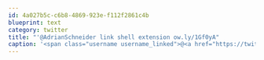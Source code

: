 ```yaml
---
id: 4a027b5c-c6b8-4869-923e-f112f2861c4b
blueprint: text
category: twitter
title: "'@AdrianSchneider link shell extension ow.ly/1Gf0yA"
caption: '<span class="username username_linked">@<a href="https://twitter.com/AdrianSchneider" title="Adrian Schneider">AdrianSchneider</a></span> link shell extension <a href="http://ow.ly/1Gf0yA" title="http://ow.ly/1Gf0yA" class="link link_untco">ow.ly/1Gf0yA</a>'
---
```

